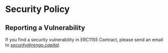 # Security Policy

## Reporting a Vulnerability

If you find a security vulnerability in ERC1155 Contract, please send an email to *security@rengo.capital*.


